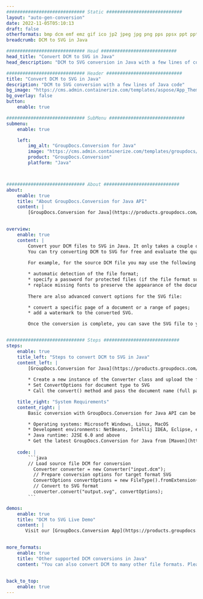 ```yaml
---
############################# Static ############################
layout: "auto-gen-conversion"
date: 2022-11-05T05:10:13
draft: false
otherformats: bmp dcm emf emz gif ico jp2 jpeg jpg png pps ppsx ppt pptx psb psd svg svgz tga tif tiff webp wmf wmz
breadcrumb: DCM to SVG in Java

############################# Head ############################
head_title: "Convert DCM to SVG in Java"
head_description: "DCM to SVG conversion in Java with a few lines of code. Convert over 160 file formats using the GroupDocs document conversion API for Java"

############################# Header ############################
title: "Convert DCM to SVG in Java"
description: "DCM to SVG conversion with a few lines of Java code"
bg_image: "https://cms.admin.containerize.com/templates/aspose/App_Themes/V3/images/bg/header1.png"
bg_overlay: false
button:
    enable: true

############################# SubMenu ############################
submenu:
    enable: true

    left:
        img_alt: "GroupDocs.Conversion for Java"
        image: "https://cms.admin.containerize.com/templates/groupdocs/images/product-logos/90x90-noborder/groupdocs-conversion-java.png"
        product: "GroupDocs.Conversion"
        platform: "Java"



############################# About ############################
about:
    enable: true
    title: "About GroupDocs.Conversion for Java API"
    content: |
        [GroupDocs.Conversion for Java](https://products.groupdocs.com/conversion/java/) is an advanced file format conversion API for converting between popular image and document formats such as Microsoft Office, OpenDocument, PDF, HTML, email, CAD. and much more with just a few lines of code. The native API automatically detects the formats of the original documents and offers many options for customizing the converted documents. Along with the function of extracting information from a document, it also supports caching of the conversion results to the local disk by default. However, any type of cache storage can be supported by implementing the appropriate interfaces - Amazon S3, Dropbox, Google Drive, Windows Azure, Reddis, or any others.
    

overview:
    enable: true
    content: |
        Convert your DCM files to SVG in Java. It only takes a couple of lines of Java code on any platform of your choice, such as Windows, Linux, macOS.
        You can try converting DCM to SVG for free and evaluate the quality of the conversion results. Along with simple file conversion scripts, you can try more sophisticated options for loading the DCM source file and storing the SVG output. 
        
        For example, for the source DCM file you may use the following load options:

        * automatic detection of the file format;
        * specify a password for protected files (if the file format supports it);
        * replace missing fonts to preserve the appearance of the document.
        
        There are also advanced convert options for the SVG file:

        * convert a specific page of a document or a range of pages;
        * add a watermark to the converted SVG.

        Once the conversion is complete, you can save the SVG file to your local file path or to any third party storage such as FTP, Amazon S3, Google Drive, Dropbox etc. Please note - to convert DCM to SVG, you do not need to install any additional software, such as MS Office, Open Office, Adobe Acrobat Reader etc.


############################# Steps ############################
steps:
    enable: true
    title_left: "Steps to convert DCM to SVG in Java"
    content_left: |
        [GroupDocs.Conversion for Java](https://products.groupdocs.com/conversion/java/) allows developers to easily convert DCM file to SVG with a few lines of code.
        
        * Create a new instance of the Converter class and upload the file DCM with the full path
        * Set ConvertOptions for document type to SVG
        * Call the convert() method and pass the document name (full path) and format (SVG) as a parameter

    title_right: "System Requirements"
    content_right: |
        Basic conversion with GroupDocs.Conversion for Java API can be done with just a few lines of code. Our APIs are supported on all major platforms and operating systems. Before executing the code below, make sure you have the following prerequisites installed on your system.

        * Operating systems: Microsoft Windows, Linux, MacOS
        * Development environments: NetBeans, Intellij IDEA, Eclipse, etc.
        * Java runtime: J2SE 6.0 and above
        * Get the latest GroupDocs.Conversion for Java from [Maven](https://repository.groupdocs.com/webapp/#/artifacts/browse/tree/General/repo/com/groupdocs/groupdocs-conversion)
         
    code: |
        ```java    
        // Load source file DCM for conversion
          Converter converter = new Converter("input.dcm");
          // Prepare conversion options for target format SVG
          ConvertOptions convertOptions = new FileType().fromExtension("svg").getConvertOptions();
          // Convert to SVG format
          converter.convert("output.svg", convertOptions);
        ```

demos:
    enable: true
    title: "DCM to SVG Live Demo"
    content: |
       Visit our [GroupDocs.Conversion App](https://products.groupdocs.app/conversion/family) website and try DCM to SVG conversion now. The free demo has the following benefits
          

more_formats:
    enable: true
    title: "Other supported DCM conversions in Java"
    content: "You can also convert DCM to many other file formats. Please see the list below."
       
       
back_to_top:
    enable: true
---
```

